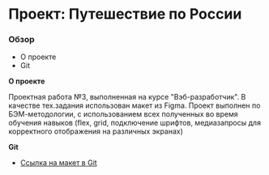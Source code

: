 # Проект: Путешествие по России

### Обзор
* О проекте
* Git

**О проекте**

Проектная работа №3, выполненная на курсе "Вэб-разработчик".
В качестве тех.задания использован макет из Figma.
Проект выполнен по БЭМ-методологии, с использованием всех полученных во время обучения навыков (flex, grid, подключение шрифтов, медиазапросы для корректного отображения на различных экранах)

**Git**

* [Ссылка на макет в Git](https://github.com/AleksandraValts/russian-travel.git)
